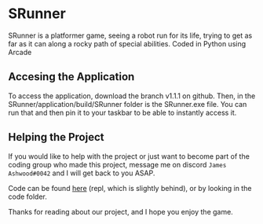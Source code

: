 # SRunner
SRunner is a platformer game, seeing a robot run for its life, trying to get as far as it can along a rocky path of special abilities. Coded in Python using Arcade 

## Accesing the Application
To access the application, download the branch v1.1.1 on github. Then, in the SRunner/application/build/SRunner folder is the SRunner.exe file. You can run that and then pin it to your taskbar to be able to instantly access it.

## Helping the Project
If you would like to help with the project or just want to become part of the coding group who made this project, message me on discord `James Ashwood#0042` and I will get back to you ASAP.

Code can be found [here](https://replit.com/join/dczurxbemg-james531uk) (repl, which is slightly behind), or by looking in the code folder.

Thanks for reading about our project, and I hope you enjoy the game.
